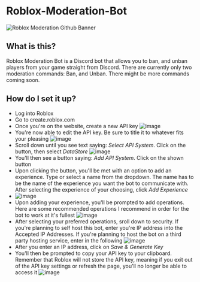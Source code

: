# Roblox-Moderation-Bot
![Roblox Moderation Github Banner](https://user-images.githubusercontent.com/79947006/169513838-b7fb8aaa-fb28-4962-8e73-463904b1e771.png)
## What is this?
Roblox Moderation Bot is a Discord bot that allows you to ban, and unban players from your game straight from Discord. There are currently only two moderation commands: Ban, and Unban. There might be more commands coming soon.

## How do I set it up?
- Log into Roblox
- Go to create.roblox.com
- Once you're on the website, create a new API key
![image](https://user-images.githubusercontent.com/79947006/169512434-f0dfc66e-2acf-4747-9832-015497aedb1f.png)
- You're now able to edit the API key. Be sure to title it to whatever fits your pleasing
![image](https://user-images.githubusercontent.com/79947006/169514142-d39d9f99-7ed9-420c-b3a8-659926b078a3.png)
- Scroll down until you see text saying: _Select API System_. Click on the button, then select _DataStore_
![image](https://user-images.githubusercontent.com/79947006/169514345-eb6f0c01-5e16-40e2-8b28-32733433ae7a.png)
- You'll then see a button saying: _Add API System_. Click on the shown button
- Upon clicking the button, you'll be met with an option to add an experience. Type or select a name from the dropdown. The name has to be the name of the experience you want the bot to communicate with. After selecting the experience of your choosing, click _Add Experience_
- ![image](https://user-images.githubusercontent.com/79947006/169514878-118768ce-6d9d-494f-83d2-adf9fdb0cef6.png)
- Upon adding your experience, you'll be prompted to add operations. Here are some recommended operations I recommend in order for the bot to work at it's fullest
![image](https://user-images.githubusercontent.com/79947006/169515235-bc060a19-ca8b-4530-9bb4-edf91c31a9e3.png)
- After selecting your preferred operations, sroll down to security. If you're planning to self host this bot, enter you're IP address into the Accepted IP Addresses. If you're planning to host the bot on a third party hosting service, enter in the following
![image](https://user-images.githubusercontent.com/79947006/169516339-cebce68b-dbf4-486e-a655-c7544ed2fc70.png)
- After you enter an IP address, click on _Save & Generate Key_
- You'll then be prompted to copy your API key to your clipboard. Remember that Roblox will not store the API key, meaning if you exit out of the API key settings or refresh the page, you'll no longer be able to access it
![image](https://user-images.githubusercontent.com/79947006/169515873-de267348-a0b9-4219-ac42-bc77adc83dc5.png)
